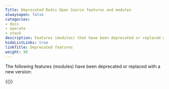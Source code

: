 ```yaml
---
Title: Deprecated Redis Open Source features and modules
alwaysopen: false
categories:
- docs
- operate
- stack
description: Features (modules) that have been deprecated or replaced with a new version.
hideListLinks: true
linkTitle: Deprecated features
weight: 90
---
```


The following features (modules) have been deprecated or replaced with a new version:

{{<table-children columnNames="Feature,Description" columnSources="LinkTitle,Description" enableLinks="LinkTitle">}}
